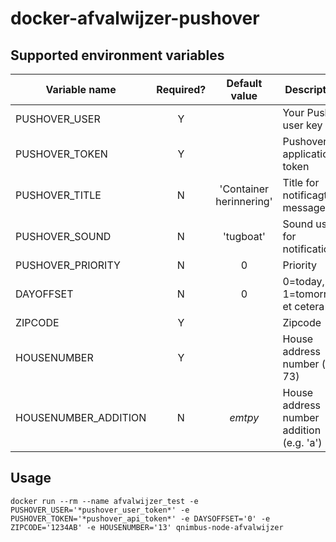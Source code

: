 # docker-afvalwijzer-pushover

## Supported environment variables

| Variable name        | Required? |      Default value      | Description |
|----------------------|:---------:|:-----------------------:|-------------|
| PUSHOVER_USER        |     Y     |                         | Your Pushor user key            |
| PUSHOVER_TOKEN       |     Y     |                         | Pushover application token            |
| PUSHOVER_TITLE       |     N     | 'Container herinnering' | Title for notificagtion message            |
| PUSHOVER_SOUND       |     N     |        'tugboat'        | Sound used for notification            |
| PUSHOVER_PRIORITY    |     N     |            0            | Priority            |
| DAYOFFSET            |     N     |            0            | 0=today, 1=tomorrow, et cetera            |
| ZIPCODE              |     Y     |                         | Zipcode             |
| HOUSENUMBER          |     Y     |                         | House address number (e.g. 73)            |
| HOUSENUMBER_ADDITION |     N     |            *emtpy*           | House address number addition (e.g. 'a')            |

## Usage

`docker run --rm --name afvalwijzer_test -e PUSHOVER_USER='*pushover_user_token*' -e PUSHOVER_TOKEN='*pushover_api_token*' -e DAYSOFFSET='0' -e ZIPCODE='1234AB' -e HOUSENUMBER='13' qnimbus-node-afvalwijzer`